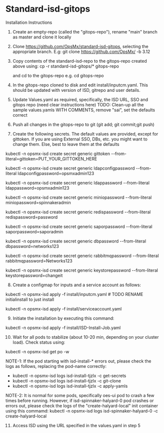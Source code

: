 # Standard-isd-gitops

Installation Instructions
1. Create an empty-repo (called the "gitops-repo"), rename "main" branch as master and clone it locally
2. Clone https://github.com/OpsMx/standard-isd-gitops, selecting the appropriate branch. E.g:
   git clone https://github.com/OpsMx/  -b 3.12
3. Copy contents of the standard-isd-repo to the gitops-repo created above using:
   cp -r standard-isd-gitops/* gitops-repo
   
   and cd to the gitops-repo e.g. cd gitops-repo
4. In the gitops-repo cloned to disk and edit install/inputcm.yaml. This should be updated with version of ISD, gitrepo and user details.
5. Update Values.yaml as required, specifically, the ISD URL, SSO and gitops repo (need clear instructions here)
TODO: Clean-up all the sample values.yamls WITH COMMENTS, remove "sai", set the defaults correct

6. Push all changes in the gitops-repo to git (git add; git commit;git push)

7. Create the following secrets. The default values are provided, except for gittoken. If you are using External SSO, DBs, etc. you might want to change them. Else, best to leave them at the defaults

kubectl -n opsmx-isd create secret generic gittoken --from-literal=gittoken=PUT_YOUR_GITTOKEN_HERE

kubectl -n opsmx-isd create secret generic ldapconfigpassword --from-literal ldapconfigpassword=opsmxadmin123

kubectl -n opsmx-isd create secret generic ldappassword --from-literal ldappassword=opsmxadmin123

kubectl -n opsmx-isd create secret generic miniopassword --from-literal miniopassword=spinnakeradmin

kubectl -n opsmx-isd create secret generic redispassword --from-literal redispassword=password

kubectl -n opsmx-isd create secret generic saporpassword --from-literal saporpassword=saporadmin

kubectl -n opsmx-isd create secret generic dbpassword --from-literal dbpassword=networks123

kubectl -n opsmx-isd create secret generic rabbitmqpassword --from-literal rabbitmqpassword=Networks123

kubectl -n opsmx-isd create secret generic keystorepassword --from-literal keystorepassword=changeit

8. Create a configmap for inputs and a service account as follows:

kubectl -n opsmx-isd apply -f install/inputcm.yaml  # TODO RENAME initialinstall to just install

kubectl -n opsmx-isd apply -f install/serviceaccount.yaml

9. Initiate the installation by executing this command:

kubectl -n opsmx-isd apply -f install/ISD-Install-Job.yaml

10. Wait for all pods to stabilize (about 10-20 min, depending on your cluster load). Check status using:

kubectl -n opsmx-isd get po -w

NOTE-1: If the pod starting with isd-install-* errors out, please check the logs as follows, replacing the pod-name correctly:
- kubectl -n opsmx-isd logs isd-install-tjzlx -c get-secrets
- kubectl -n opsmx-isd logs isd-install-tjzlx -c git-clone
- kubectl -n opsmx-isd logs isd-install-tjzlx -c apply-yamls


NOTE-2: It is normal for some pods, specifically oes-ui pod to crash a few times before running. However, if isd-spinnaker-halyard-0 pod crashes or errors out, please check the logs of the "create-halyard-local" init container using this commamd:
kubectl -n opsmx-isd logs isd-spinnaker-halyard-0 -c create-halyard-local

11. Access ISD using the URL specified in the values.yaml in step 5




